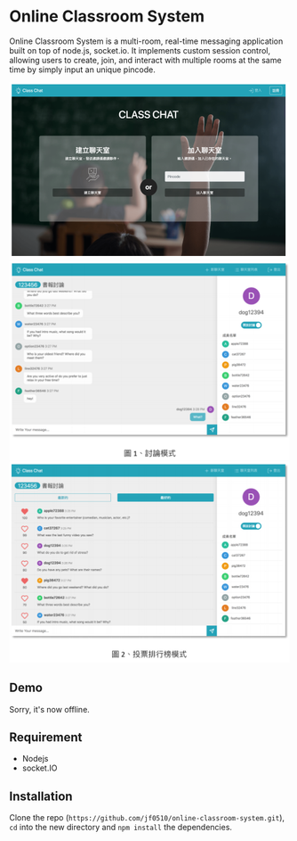 # Online Classroom System
Online Classroom System is a multi-room, real-time messaging application built on top of node.js, socket.io. It implements custom session control, allowing users to create, join, and interact with multiple rooms at the same time by simply input an unique pincode. 

<img src="images/landing.png" alt="langing page" width="700">

<img src="images/chat.png" alt="chatting page" width="700">

<img src="images/vote.png" alt="voting page" width="700">

## Demo
Sorry, it's now offline.

## Requirement
- Nodejs
- socket.IO

## Installation
Clone the repo (`https://github.com/jf0510/online-classroom-system.git`), `cd` into the new directory and `npm install` the dependencies. 
